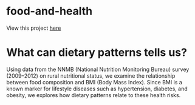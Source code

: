 # food-and-health

View this project [here](https://uravat.github.io/food-and-health/)

# What can dietary patterns tells us? 

Using data from the NNMB (National Nutrition Monitoring Bureau) survey (2009–2012) on rural nutritional status, we examine the relationship between food composition and BMI (Body Mass Index). Since BMI is a known marker for lifestyle diseases such as hypertension, diabetes, and obesity, we explores how dietary patterns relate to these health risks.
